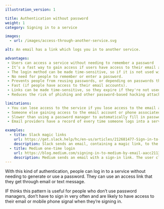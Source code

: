 ```yaml
---
illustration_version: 1

title: Authentication without password
weight: 1
category: Signing in to a service

images:
  - url: /images/access-through-another-service.svg

alt: An email has a link which logs you in to another service.

advantages:
 - Users can access a service without needing to remember a password
 - It’s a fast way to gain access if users have access to their email account
 - The login method can be made time-sensitive, so if it is not used within a certain time frame it will expire
 - No need for people to remember or enter a password.
 - Prevents people from reusing passwords, or depending on passwords that are easy to remember. Both of these often cause security issues.
 - Fast (if people have access to their email accounts).
 - Links can be made time-sensitive, so they expire if they're not used within a certain time frame.
 - Reduces the risk of phishing and other password-based hacking attacks.

limitations:
 - You can lose access to the service if you lose access to the email account or phone used for authentication (either temporarily or permanently).
 - Someone else gaining access to the email account or phone associated with this kind of authentication gives them complete control over any service that relies on it. (But this is true for many password resets that depend on email or texts authentication.)
 - Slower than using a password manager to automatically fill in passwords.
 - Email providers have a record of every time someone logs into a service that uses this pattern.

examples:
  - title: Slack magic links
    url: https://get.slack.help/hc/en-us/articles/212681477-Sign-in-to-Slack
    description: Slack sends an email, containing a magic link, to the address used for registering. This lets the user log in to Slack without a password.
  - title: Medium one-time login
    url: https://blog.medium.com/signing-in-to-medium-by-email-aacc21134fcd
    description: Medium sends an email with a sign-in link. The user clicks on the link to sign in.
---
```


With this kind of authentication, people can log in to a service without needing to generate or use a password. They can use an access link that they get through email or text message.

IF thinks this pattern is useful for people who don’t use password managers, don’t have to sign in very often and are likely to have access to their email or mobile phone signal when they’re signing in.
